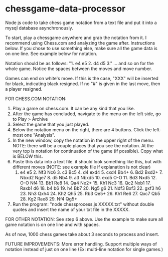 # chessgame-data-processor
Node js code to take chess game notation from a text file and put it into a mysql database asynchronously.

To start, play a chessgame anywhere and grab the notation from it. I recommend using Chess.com and analyzing the game after. Instructions below.
If you chose to use something else, make sure all the game data is on one line. See example below for notation.

Notation should be as follows:
"1. e4 e5 2. d4 d5 3." ... and so on for the whole game. Notice the spaces between the moves and move number.

Games can end on white's move. If this is the case, "XXX" will be inserted for black, indicating black resigned. If no "#" is given in the last move, then a player resigned.

FOR CHESS.COM NOTATION:
1. Play a game on chess.com. It can be any kind that you like.
2. After the game has concluded, navigate to the menu on the left side, go to Play > Archive
3. Select the game that you just played.
4. Below the notation menu on the right, there are 4 buttons. Click the left-most one "Analysis".
5. In the new window, copy the notation in the upper right of the menu. 
    NOTE: there will be a couple places that you see the notation. At the very top is notation for continuation of the game (if possible). 
    Copy what is BELOW this.
6. Paste this data into a text file. it should look something like this, but with different moves (NOTE: see example file if explanation is not clear)
    1. e4 e5 2. Nf3 Nc6 3. c3 Bc5 4. d4 exd4 5. cxd4 Bb4+ 6. Bd2 Bxd2+ 7. Nbxd2 Nge7 8. d5 Nb4 9. a3 Nbxd5 10. exd5 O-O 11. Bd3 Nxd5 12. O-O Nf4 13. Bb1 Re8 14. Qa4 Ne2+ 15. Kh1 Nc3 16. Qc2 Nxb1 17. Raxb1 d6 18. b4 b6 19. h4 Bb7 20. Ng5 g6 21. Ndf3 Bxf3 22. gxf3 h6 23. Nh3 Qxh4 24. Kh2 Qh5 25. Rb3 Qe5+ 26. Kh1 Re6 27. Qxc7 Qb5 28. Kg2 Rae8 29. Nf4 Qg5+
7. Run the program: "node chessprocess.js XXXXX.txt" without double quotes and insert the name of your txt file in the XXXXX.

FOR OTHER NOTATION:
  See step 6 above. Use the example to make sure all game notation is on one line and with spaces.
  
As of now, 1000 chess games take about 3 seconds to process and insert.

FUTURE IMPROVEMENTS:
  More error handling.
  Support multiple ways of notation instead of just on one line (Ex: multi-line notation for single games.)
